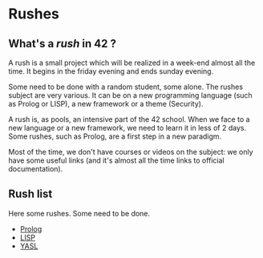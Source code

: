 Rushes
======

What's a *rush* in 42 ?
-----------------------

A rush is a small project which will be realized in a week-end almost all the
time. It begins in the friday evening and ends sunday evening.

Some need to be done with a random student, some alone.
The rushes subject are very various. It can be on a new programming language
(such as Prolog or LISP), a new framework or a theme (Security).

A rush is, as pools, an intensive part of the 42 school. When we face to a new
language or a new framework, we need to learn it in less of 2 days. Some rushes,
such as Prolog, are a first step in a new paradigm.

Most of the time, we don't have courses or videos on the subject: we only have
some useful links (and it's almost all the time links to official
documentation).

Rush list
---------

Here some rushes. Some need to be done.

- [Prolog](https://github.com/42dannywillems/rushes_prolog.git)
- [LISP](https://github.com/42dannywillems/rushes_lisp.git)
- [YASL](https://github.com/42dannywillems/rushes_yasl.git)
